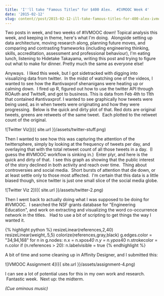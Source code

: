 ```yaml
---
title: 'I''ll take "Famous Titles" for $400 Alex.  #IVMOOC Week 4'
date: '2015-02-12'
slug: content//post/2015-02-12-ill-take-famous-titles-for-400-alex-ivmooc-week-4
---
```

Two posts in week, and two weeks of #IVMOOC down!
Topical analysis this week, and keeping in theme, here's what I'm doing.  Alongside setting up data architecture, moving research along, planning future moves, and comparing and contrasting frameworks (including engineering thinking, skills, accreditation, assessment and professional behaviour), I'm eating lunch, listening to Hidetake Takayama, writing this post and trying to figure out what to make for dinner.
Pretty much the same as everyone else!

Anyways.  I liked this week, but I got sidetracked with digging into visualizing data from twitter.  In the midst of watching one of the videos, I wanted to see how the #antivaxprof shenanigans were heating up or calming down.  I fired up R, figured out how to use the twitter API through ROAuth and TwitteR, and got to business. This is data from Feb 4th to 11th that contained #antivaxprof. I wanted to see graphically how tweets were being used, as in when tweets were originating and how they were progressing.  Below is the quick and dirty plot of that. Red dots are original tweets, greens are retweets of the same tweet.  Each plotted to the retweet count of the original.

![Twitter Viz]({{ site.url }}/assets/twitter-stuff.png)

Then I wanted to see how this was capturing the attention of the twittersphere, simply by looking at the frequency of tweets per day, and overlaying that with the total retweet count of all those tweets in a day.  (I guess the #IVMOOC workflow is sinking in.)  Enter plyr, and here is the quick and dirty of that.  I see this graph as showing that the public interest of the story declined in both activity and reach over time.  Thing about controversies and social media.  Short bursts of attention that die down, or at least settle only to those most affected.  I'm certain that this data is a little biased though, since twitter is just one small slice of the social media globe.

![Twitter Viz 2]({{ site.url }}/assets/twitter-2.png)


Then I went back to actually doing what I was supposed to be doing for #IVMOOC.  I searched the NSF grants database for "Engineering Education", and work on extracting and visualizing the word co-occurrence network in the titles.   Had to use a bit of scripting to get things the way I wanted it.

{% highlight python %}
resizeLinear(references,2,40)
resizeLinear(weight,.5,5)
colorize(references,gray,black)
g.edges.color = "34,94,168"
for n in g.nodes:
    n.x = n.xpos*40
    n.y = n.ypos*40
    n.strokecolor = n.color
    if (n.references > 20):
        n.labelvisible = true
{% endhighlight %}

A bit of time and some cleaning up in Affinity Designer, and I submitted this:

![IVMOOC Assignment 4]({{ site.url }}/assets/assignment-4.png)

I can see a lot of potential uses for this in my own work and research.  Fantastic week.  Next up: the midterm.  

*(Cue ominous music)*
